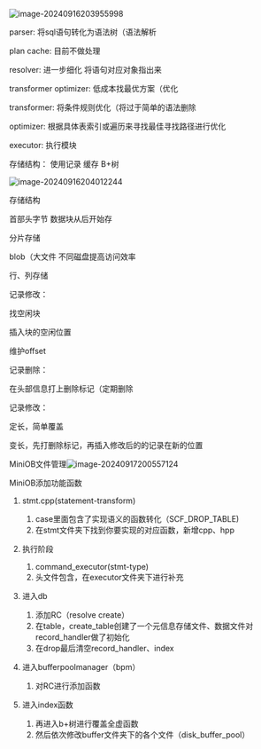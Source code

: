 ![image-20240916203955998](C:\Users\Administrator\AppData\Roaming\Typora\typora-user-images\image-20240916203955998.png)

parser: 将sql语句转化为语法树（语法解析

plan cache: 目前不做处理

resolver: 进一步细化 将语句对应对象指出来

transformer optimizer: 低成本找最优方案（优化

transformer: 将条件规则优化（将过于简单的语法删除

optimizer: 根据具体表索引或遍历来寻找最佳寻找路径进行优化

executor: 执行模块

存储结构： 使用记录 缓存 B+树



![image-20240916204012244](C:\Users\Administrator\AppData\Roaming\Typora\typora-user-images\image-20240916204012244.png)

存储结构



首部头字节 数据块从后开始存

分片存储

blob（大文件 不同磁盘提高访问效率

行、列存储



记录修改：

找空闲块

插入块的空闲位置

维护offset



记录删除：

在头部信息打上删除标记（定期删除



记录修改：

定长，简单覆盖

变长，先打删除标记，再插入修改后的的记录在新的位置





MiniOB文件管理![image-20240917200557124](C:\Users\Administrator\AppData\Roaming\Typora\typora-user-images\image-20240917200557124.png)



MiniOB添加功能函数

1. stmt.cpp(statement-transform)

   1. case里面包含了实现语义的函数转化（SCF_DROP_TABLE)
   2. 在stmt文件夹下找到你要实现的对应函数，新增cpp、hpp

2. 执行阶段

   1. command_executor(stmt-type)
   2. 头文件包含，在executor文件夹下进行补充

3. 进入db

   1. 添加RC（resolve create）
   2. 在table，create_table创建了一个元信息存储文件、数据文件对record_handler做了初始化
   3. 在drop最后清空record_handler、index

4. 进入bufferpoolmanager（bpm）

   1. 对RC进行添加函数	

5. 进入index函数

   1. 再进入b+树进行覆盖全虚函数
   2. 然后依次修改buffer文件夹下的各个文件（disk_buffer_pool）

   